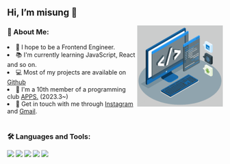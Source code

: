 ## Hi, I’m misung 👋

<img align="right" alt="GIF" src="img/techstack.gif" width="200px"/>

### 🧐 About Me:

<li>🌱 I hope to be a Frontend Engineer.</li>
<li>📚 I'm currently learning JavaScript, React and so on.</li>
<li>💻 Most of my projects are available on <a href="https://github.com/misung-dev">Github</a></li>
<li>💫 I'm a 10th member of a programming club <a href="https://github.com/APPS-sookmyung">APPS.</a> (2023.3~)</li>
<li>💬 Get in touch with me through <a href="https://www.instagram.com/ryumnii/">Instagram</a> and <a href="mailto: misung.dev@gmail.com">Gmail</a>.</li>
   
<br/>

### 🛠 Languages and Tools:

<img src="https://img.shields.io/badge/python-3776AB?style=for-the-badge&logo=python&logoColor=white">
<img src="https://img.shields.io/badge/html5-E34F26?style=for-the-badge&logo=html5&logoColor=white">
<img src="https://img.shields.io/badge/css-1572B6?style=for-the-badge&logo=css3&logoColor=white">
<img src="https://img.shields.io/badge/javascript-F7DF1E?style=for-the-badge&logo=javascript&logoColor=black">
<img src="https://img.shields.io/badge/react-61DAFB?style=for-the-badge&logo=react&logoColor=black">

